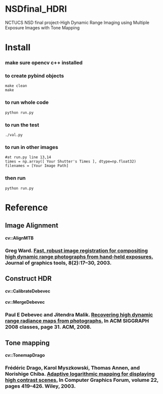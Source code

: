 # NSDfinal_HDRI
NCTUCS NSD final project-High Dynamic Range Imaging using Multiple Exposure Images with Tone Mapping

# Install
### make sure opencv c++ installed

### to create pybind objects
```
make clean
make
```
### to run whole code
```
python run.py
```
### to run the test
```
./val.py
```

### to run in other images
```
#at run.py line 13,14
times = np.array([ Your Shutter's Times ], dtype=np.float32)
filenames = [Your Image Path]
```
### then run
```
python run.py
```

# Reference

## Image Alignment
#### cv::AlignMTB
### Greg Ward. [Fast, robust image registration for compositing high dynamic range photographs from hand-held exposures.](http://www.anyhere.com/gward/papers/jgtpap2.pdf) Journal of graphics tools, 8(2):17–30, 2003.


## Construct HDR
#### cv::CalibrateDebevec
#### cv::MergeDebevec
### Paul E Debevec and Jitendra Malik. [Recovering high dynamic range radiance maps from photographs.](http://www.pauldebevec.com/Research/HDR/debevec-siggraph97.pdf) In ACM SIGGRAPH 2008 classes, page 31. ACM, 2008.

## Tone mapping
#### cv::TonemapDrago
### Frédéric Drago, Karol Myszkowski, Thomas Annen, and Norishige Chiba. [Adaptive logarithmic mapping for displaying high contrast scenes.](http://resources.mpi-inf.mpg.de/tmo/logmap/logmap.pdf) In Computer Graphics Forum, volume 22, pages 419–426. Wiley, 2003.
